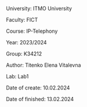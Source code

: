 University: ITMO University

Faculty: FICT

Course: IP-Telephony

Year: 2023/2024

Group: K34212

Author: Titenko Elena Vitalevna

Lab: Lab1

Date of create: 10.02.2024

Date of finished: 13.02.2024
